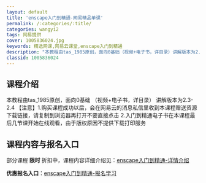 ```yaml
---
layout: default
title: 'enscape入门到精通-网易精品单课'
permalink: /:categories/:title/
categories: wangyi2
tags: 网易提供
cover: 1005836024.jpg
keywords: 精选网课,网易云课堂,enscape入门到精通
description: "本教程由tas_1985原创，面向0基础（视频+电子书，详目录）讲解版本为2.3-2.4【注意】1.购买课程成功以后，会在网易云的消息私信里收到本课程赠送资源下载链接，请复制到浏览器再打开不"
classid: 1005836024
---
```


## 课程介绍

本教程由tas_1985原创，面向0基础
（视频+电子书，详目录）
讲解版本为2.3-2.4
【注意】1.购买课程成功以后，会在网易云的消息私信里收到本课程赠送资源下载链接，请复制到浏览器再打开不要直接点击
2.入门到精通电子书在本课程最后几节课开始在线观看，由于版权原因不提供下载打印服务

## 课程内容与报名入口

部分课程 **限时** 折扣中，课程内容详细介绍见：[enscape入门到精通-详情介绍](https://study.163.com/course/introduction/1005836024.htm?share=1&shareId=1025206652&utm_campaign=share&utm_medium=iphoneShare&utm_source=&utm_u=1025206652)

**优惠报名入口**：[enscape入门到精通-报名学习](https://study.163.com/course/introduction/1005836024.htm?share=1&shareId=1025206652&utm_campaign=share&utm_medium=iphoneShare&utm_source=&utm_u=1025206652)

